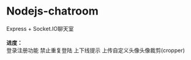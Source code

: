 # Nodejs-chatroom
Express + Socket.IO聊天室<br><br>
<b>进度：</b><br>
登录注册功能 禁止重复登陆 上下线提示 上传自定义头像头像裁剪(cropper)<br>
